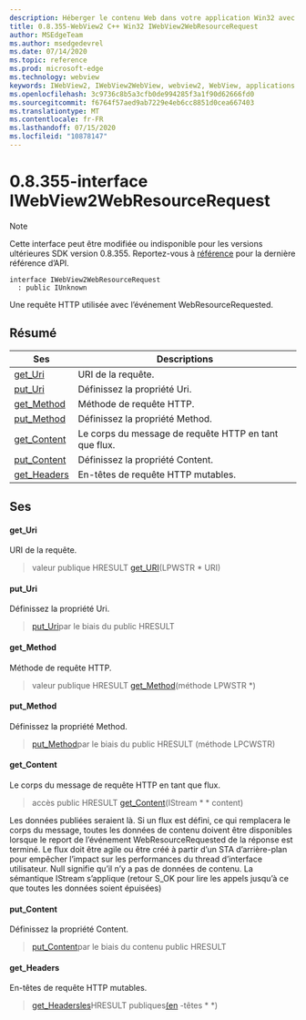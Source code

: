 ```yaml
---
description: Héberger le contenu Web dans votre application Win32 avec le contrôle Microsoft Edge WebView2
title: 0.8.355-WebView2 C++ Win32 IWebView2WebResourceRequest
author: MSEdgeTeam
ms.author: msedgedevrel
ms.date: 07/14/2020
ms.topic: reference
ms.prod: microsoft-edge
ms.technology: webview
keywords: IWebView2, IWebView2WebView, webview2, WebView, applications Win32, Win32, Edge
ms.openlocfilehash: 3c9736c8b5a3cfb0de994285f3a1f90d62666fd0
ms.sourcegitcommit: f6764f57aed9ab7229e4eb6cc8851d0cea667403
ms.translationtype: MT
ms.contentlocale: fr-FR
ms.lasthandoff: 07/15/2020
ms.locfileid: "10878147"
---
```

# 0.8.355-interface IWebView2WebResourceRequest 

> [!NOTE]
> Cette interface peut être modifiée ou indisponible pour les versions ultérieures SDK version 0.8.355. Reportez-vous à [référence](../../../webview2-api-reference.md) pour la dernière référence d’API.

```
interface IWebView2WebResourceRequest
  : public IUnknown
```

Une requête HTTP utilisée avec l’événement WebResourceRequested.

## Résumé

 Ses                        | Descriptions
--------------------------------|---------------------------------------------
[get_Uri](#get_uri) | URI de la requête.
[put_Uri](#put_uri) | Définissez la propriété Uri.
[get_Method](#get_method) | Méthode de requête HTTP.
[put_Method](#put_method) | Définissez la propriété Method.
[get_Content](#get_content) | Le corps du message de requête HTTP en tant que flux.
[put_Content](#put_content) | Définissez la propriété Content.
[get_Headers](#get_headers) | En-têtes de requête HTTP mutables.

## Ses

#### get_Uri 

URI de la requête.

> valeur publique HRESULT [get_URI](#get_uri)(LPWSTR * URI)

#### put_Uri 

Définissez la propriété Uri.

> [put_Uri](#put_uri)par le biais du public HRESULT

#### get_Method 

Méthode de requête HTTP.

> valeur publique HRESULT [get_Method](#get_method)(méthode LPWSTR *)

#### put_Method 

Définissez la propriété Method.

> [put_Method](#put_method)par le biais du public HRESULT (méthode LPCWSTR)

#### get_Content 

Le corps du message de requête HTTP en tant que flux.

> accès public HRESULT [get_Content](#get_content)(IStream * * content)

Les données publiées seraient là. Si un flux est défini, ce qui remplacera le corps du message, toutes les données de contenu doivent être disponibles lorsque le report de l’événement WebResourceRequested de la réponse est terminé. Le flux doit être agile ou être créé à partir d’un STA d’arrière-plan pour empêcher l’impact sur les performances du thread d’interface utilisateur. Null signifie qu’il n’y a pas de données de contenu. La sémantique IStream s’applique (retour S_OK pour lire les appels jusqu’à ce que toutes les données soient épuisées)

#### put_Content 

Définissez la propriété Content.

> [put_Content](#put_content)par le biais du contenu public HRESULT

#### get_Headers 

En-têtes de requête HTTP mutables.

> [get_Headersles](#get_headers)HRESULT publiques[(en](IWebView2HttpRequestHeaders.md) -têtes * *)

